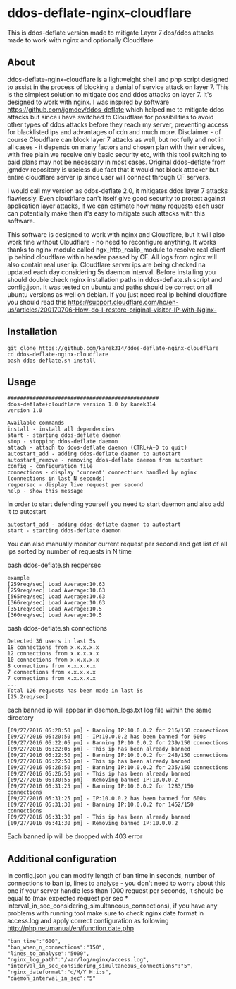 # ddos-deflate-nginx-cloudflare
This is ddos-deflate version made to mitigate Layer 7 dos/ddos attacks made to work with nginx and optionally Cloudflare

## About
ddos-deflate-nginx-cloudflare is a lightweight shell and php script designed to assist in
the process of blocking a denial of service attack on layer 7. This is the simplest solution to mitigate dos and ddos attacks on layer 7. It's designed to work with nginx. I was inspired by software https://github.com/jgmdev/ddos-deflate which helped  me to mitigate ddos attacks but since i have switched to Cloudflare for possibilities to avoid other types of ddos attacks before they reach my server, preventing access for blacklisted ips and advantages of cdn and much more. Disclaimer - of course Cloudflare can block layer 7 attacks as well, but not fully and not in all cases - it depends on many factors and chosen plan with their services, with free plain we receive only basic security etc, with this tool switching to paid plans may not be necessary in most cases. Original ddos-deflate from jgmdev repository is useless due fact that it would not block attacker but entire cloudflare server ip since user will connect through CF servers.

I would call my version as ddos-deflate 2.0, it mitigates ddos layer 7 attacks flawlessly. Even cloudflare can't itself give good security to protect against application layer attacks, if we can estimate how many requests each user can potentially make then it's easy to mitigate such attacks with this software.

This software is designed to work with nginx and Cloudflare, but it will also work fine without Cloudflare - no need to reconfigure anything. It works thanks to nginx module called ngx_http_realip_module to resolve real client ip behind cloudflare within header passed by CF. All logs from nginx will also contain real user ip. Cloudflare server ips are being checked na updated each day considering 5s daemon interval. Before installing you should double check nginx installation paths in ddos-deflate.sh script and config.json. It was tested on ubuntu and paths should be correct on all ubuntu versions as well on debian.
If you just need real ip behind cloudflare you should read this https://support.cloudflare.com/hc/en-us/articles/200170706-How-do-I-restore-original-visitor-IP-with-Nginx-

## Installation
```
git clone https://github.com/karek314/ddos-deflate-nginx-cloudflare
cd ddos-deflate-nginx-cloudflare
bash ddos-deflate.sh install
```
## Usage
```
################################################
ddos-deflate+cloudflare version 1.0 by karek314
version 1.0

Available commands
install - install all dependencies
start - starting ddos-deflate daemon
stop - stopping ddos-deflate daemon
attach - attach to ddos-deflate daemon (CTRL+A+D to quit)
autostart_add - adding ddos-deflate daemon to autostart
autostart_remove - removing ddos-deflate daemon from autostart
config - configuration file
connections - display 'current' connections handled by nginx (connections in last N seconds)
reqpersec - display live request per second
help - show this message
```

In order to start defending yourself you need to start daemon and also add it to autostart
```
autostart_add - adding ddos-deflate daemon to autostart
start - starting ddos-deflate daemon
```

You can also manually monitor current request per second and get list of all ips sorted by number of requests in N time

bash ddos-deflate.sh reqpersec
```
example
[259req/sec] Load Average:10.63
[259req/sec] Load Average:10.63
[565req/sec] Load Average:10.63
[366req/sec] Load Average:10.63
[351req/sec] Load Average:10.5
[360req/sec] Load Average:10.5
```

bash ddos-deflate.sh connections
```
Detected 36 users in last 5s
18 connections from x.x.x.x.x
12 connections from x.x.x.x.x
10 connections from x.x.x.x.x
8 connections from x.x.x.x.x
7 connections from x.x.x.x.x
7 connections from x.x.x.x.x
...
Total 126 requests has been made in last 5s
[25.2req/sec]
```

each banned ip will appear in daemon_logs.txt log file within the same directory
```
[09/27/2016 05:20:50 pm] - Banning IP:10.0.0.2 for 216/150 connections
[09/27/2016 05:20:50 pm] - IP:10.0.0.2 has been banned for 600s
[09/27/2016 05:22:05 pm] - Banning IP:10.0.0.2 for 239/150 connections
[09/27/2016 05:22:05 pm] - This ip has been already banned
[09/27/2016 05:22:50 pm] - Banning IP:10.0.0.2 for 248/150 connections
[09/27/2016 05:22:50 pm] - This ip has been already banned
[09/27/2016 05:26:50 pm] - Banning IP:10.0.0.2 for 235/150 connections
[09/27/2016 05:26:50 pm] - This ip has been already banned
[09/27/2016 05:30:55 pm] - Removing banned IP:10.0.0.2
[09/27/2016 05:31:25 pm] - Banning IP:10.0.0.2 for 1283/150 connections
[09/27/2016 05:31:25 pm] - IP:10.0.0.2 has been banned for 600s
[09/27/2016 05:31:30 pm] - Banning IP:10.0.0.2 for 1452/150 connections
[09/27/2016 05:31:30 pm] - This ip has been already banned
[09/27/2016 05:41:30 pm] - Removing banned IP:10.0.0.2
```
Each banned ip will be dropped with 403 error


## Additional configuration
In config.json you can modify length of ban time in seconds,  number of connections to ban ip, lines to analyse  - you don't need to worry about this one if your server handle less than  1000 request per seconds,  it should be equal to (max expected request per sec * interval_in_sec_considering_simultaneous_connections), if you have any problems with running tool make sure to check nginx date format in access.log and apply correct configuration as following http://php.net/manual/en/function.date.php

```
"ban_time":"600",
"ban_when_n_connections":"150",
"lines_to_analyse":"5000",
"nginx_log_path":"/var/log/nginx/access.log",
"interval_in_sec_considering_simultaneous_connections":"5",
"nginx_dateformat":"d/M/Y H:i:s",
"daemon_interval_in_sec":"5"
```
